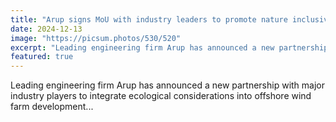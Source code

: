 ```yaml
---
title: "Arup signs MoU with industry leaders to promote nature inclusivity"
date: 2024-12-13
image: "https://picsum.photos/530/520"
excerpt: "Leading engineering firm Arup has announced a new partnership..."
featured: true
---
```


Leading engineering firm Arup has announced a new partnership with major industry players to integrate ecological considerations into offshore wind farm development...